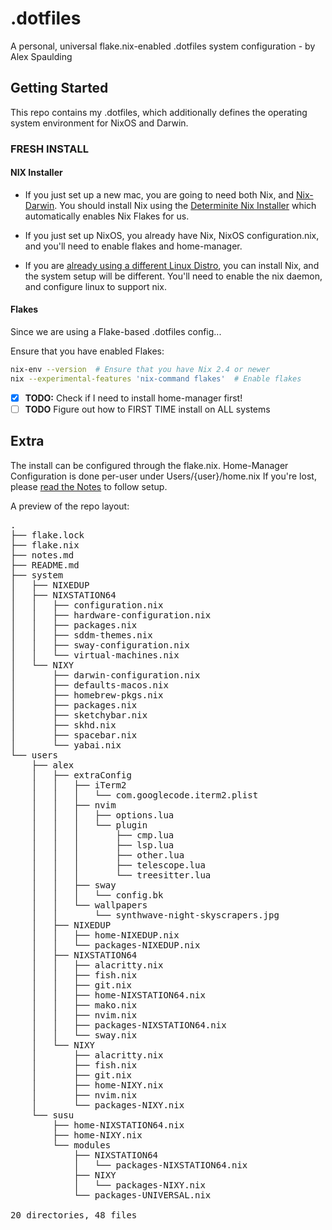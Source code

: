 # .dotfiles
A personal, universal flake.nix-enabled .dotfiles system configuration - by Alex Spaulding 

## Getting Started
This repo contains my .dotfiles, which additionally defines the operating system environment for NixOS and Darwin.

### FRESH INSTALL

#### NIX Installer
- If you just set up a new mac, you are going to need both Nix, and [Nix-Darwin](https://github.com/LnL7/nix-darwin). You should install Nix using the [Determinite Nix Installer](https://github.com/DeterminateSystems/nix-installer) which automatically enables Nix Flakes for us.

- If you just set up NixOS, you already have Nix, NixOS configuration.nix, and you'll need to enable flakes and home-manager.

- If you are [already using a different Linux Distro](https://nixos.wiki/wiki/Installing_from_Linux), you can install Nix, and the system setup will be different. You'll need to enable the nix daemon, and configure linux to support nix. 

#### Flakes
Since we are using a Flake-based .dotfiles config...

Ensure that you have enabled Flakes:
```bash
nix-env --version  # Ensure that you have Nix 2.4 or newer
nix --experimental-features 'nix-command flakes'  # Enable flakes
```

- [x] **TODO:** Check if I need to install home-manager first!
- [ ] **TODO** Figure out how to FIRST TIME install on ALL systems

## Extra 
The install can be configured through the flake.nix.
Home-Manager Configuration is done per-user under Users/{user}/home.nix
If you're lost, please [read the Notes](notes.md) to follow setup.

A preview of the repo layout:
<pre>
.
├── flake.lock
├── flake.nix
├── notes.md
├── README.md
├── system
│   ├── NIXEDUP
│   ├── NIXSTATION64
│   │   ├── configuration.nix
│   │   ├── hardware-configuration.nix
│   │   ├── packages.nix
│   │   ├── sddm-themes.nix
│   │   ├── sway-configuration.nix
│   │   └── virtual-machines.nix
│   └── NIXY
│       ├── darwin-configuration.nix
│       ├── defaults-macos.nix
│       ├── homebrew-pkgs.nix
│       ├── packages.nix
│       ├── sketchybar.nix
│       ├── skhd.nix
│       ├── spacebar.nix
│       └── yabai.nix
└── users
    ├── alex
    │   ├── extraConfig
    │   │   ├── iTerm2
    │   │   │   └── com.googlecode.iterm2.plist
    │   │   ├── nvim
    │   │   │   ├── options.lua
    │   │   │   └── plugin
    │   │   │       ├── cmp.lua
    │   │   │       ├── lsp.lua
    │   │   │       ├── other.lua
    │   │   │       ├── telescope.lua
    │   │   │       └── treesitter.lua
    │   │   ├── sway
    │   │   │   └── config.bk
    │   │   └── wallpapers
    │   │       └── synthwave-night-skyscrapers.jpg
    │   ├── NIXEDUP
    │   │   ├── home-NIXEDUP.nix
    │   │   └── packages-NIXEDUP.nix
    │   ├── NIXSTATION64
    │   │   ├── alacritty.nix
    │   │   ├── fish.nix
    │   │   ├── git.nix
    │   │   ├── home-NIXSTATION64.nix
    │   │   ├── mako.nix
    │   │   ├── nvim.nix
    │   │   ├── packages-NIXSTATION64.nix
    │   │   └── sway.nix
    │   └── NIXY
    │       ├── alacritty.nix
    │       ├── fish.nix
    │       ├── git.nix
    │       ├── home-NIXY.nix
    │       ├── nvim.nix
    │       └── packages-NIXY.nix
    └── susu
        ├── home-NIXSTATION64.nix
        ├── home-NIXY.nix
        └── modules
            ├── NIXSTATION64
            │   └── packages-NIXSTATION64.nix
            ├── NIXY
            │   └── packages-NIXY.nix
            └── packages-UNIVERSAL.nix

20 directories, 48 files
</pre>
